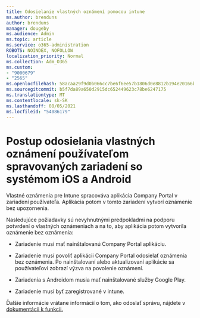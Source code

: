 ```yaml
---
title: Odosielanie vlastných oznámení pomocou intune
ms.author: brenduns
author: brenduns
manager: dougeby
ms.audience: Admin
ms.topic: article
ms.service: o365-administration
ROBOTS: NOINDEX, NOFOLLOW
localization_priority: Normal
ms.collection: Adm_O365
ms.custom:
- "9000679"
- "2565"
ms.openlocfilehash: 58acaa29f9d0b066cc7be6f6ee57b1806d0e8812b194e20166b133b7715226a8
ms.sourcegitcommit: b5f7da89a650d2915dc652449623c78be6247175
ms.translationtype: MT
ms.contentlocale: sk-SK
ms.lasthandoff: 08/05/2021
ms.locfileid: "54086179"
---
```

# <a name="how-to-send-custom-notifications-to-the-users-of-managed-ios-and-android-devices"></a>Postup odosielania vlastných oznámení používateľom spravovaných zariadení so systémom iOS a Android

Vlastné oznámenia pre Intune spracováva aplikácia Company Portal v zariadení používateľa. Aplikácia potom v tomto zariadení vytvorí oznámenie bez upozornenia.

Nasledujúce požiadavky sú nevyhnutnými predpokladmi na podporu potvrdení o vlastných oznámeniach a na to, aby aplikácia potom vytvorila oznámenie bez oznámenia:

- Zariadenie musí mať nainštalovanú Company Portal aplikáciu.  

- Zariadenie musí povoliť aplikácii Company Portal odosielať oznámenia bez oznámenia. Po nainštalovaní alebo aktualizovaní aplikácie sa používateľovi zobrazí výzva na povolenie oznámení.

- Zariadenia s Androidom musia mať nainštalované služby Google Play.

- Zariadenie musí byť zaregistrované v intune.

Ďalšie informácie vrátane informácií o tom, ako odoslať správu, nájdete v [dokumentácii k funkcii.](https://docs.microsoft.com/intune/custom-notifications)
